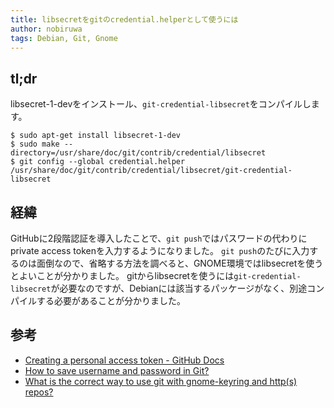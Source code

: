 ```yaml
---
title: libsecretをgitのcredential.helperとして使うには
author: nobiruwa
tags: Debian, Git, Gnome
---
```


## tl;dr

libsecret-1-devをインストール、`git-credential-libsecret`をコンパイルします。

```console
$ sudo apt-get install libsecret-1-dev
$ sudo make --directory=/usr/share/doc/git/contrib/credential/libsecret
$ git config --global credential.helper /usr/share/doc/git/contrib/credential/libsecret/git-credential-libsecret
```

## 経緯

GitHubに2段階認証を導入したことで、`git push`ではパスワードの代わりにprivate access tokenを入力するようになりました。
`git push`のたびに入力するのは面倒なので、省略する方法を調べると、GNOME環境ではlibsecretを使うとよいことが分かりました。
gitからlibsecretを使うには`git-credential-libsecret`が必要なのですが、Debianには該当するパッケージがなく、別途コンパイルする必要があることが分かりました。

## 参考

- [Creating a personal access token - GitHub Docs](https://docs.github.com/en/github/authenticating-to-github/creating-a-personal-access-token)
- [How to save username and password in Git?](https://stackoverflow.com/a/56898761)
- [What is the correct way to use git with gnome-keyring and http(s) repos?](https://askubuntu.com/questions/773455/what-is-the-correct-way-to-use-git-with-gnome-keyring-and-https-repos)

